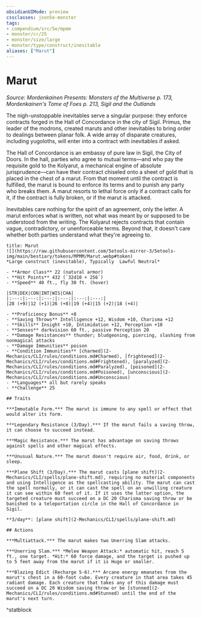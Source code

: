 ```yaml
---
obsidianUIMode: preview
cssclasses: json5e-monster
tags:
- compendium/src/5e/mpmm
- monster/cr/25
- monster/size/large
- monster/type/construct/inevitable
aliases: ["Marut"]
---
```

# Marut
*Source: Mordenkainen Presents: Monsters of the Multiverse p. 173, Mordenkainen's Tome of Foes p. 213, Sigil and the Outlands*  

The nigh-unstoppable inevitables serve a singular purpose: they enforce contracts forged in the Hall of Concordance in the city of Sigil. Primus, the leader of the modrons, created maruts and other inevitables to bring order to dealings between planar folk. A wide array of disparate creatures, including yugoloths, will enter into a contract with inevitables if asked.

The Hall of Concordance is an embassy of pure law in Sigil, the City of Doors. In the hall, parties who agree to mutual terms—and who pay the requisite gold to the Kolyarut, a mechanical engine of absolute jurisprudence—can have their contract chiseled onto a sheet of gold that is placed in the chest of a marut. From that moment until the contract is fulfilled, the marut is bound to enforce its terms and to punish any party who breaks them. A marut resorts to lethal force only if a contract calls for it, if the contract is fully broken, or if the marut is attacked.

Inevitables care nothing for the spirit of an agreement, only the letter. A marut enforces what is written, not what was meant by or supposed to be understood from the writing. The Kolyarut rejects contracts that contain vague, contradictory, or unenforceable terms. Beyond that, it doesn't care whether both parties understand what they're agreeing to.

```ad-statblock
title: Marut
![](https://raw.githubusercontent.com/5etools-mirror-3/5etools-img/main/bestiary/tokens/MPMM/Marut.webp#token)
*Large construct (inevitable), Typically  Lawful Neutral*

- **Armor Class** 22 (natural armor)
- **Hit Points** 432 (`32d10 + 256`)
- **Speed** 40 ft., fly 30 ft. (hover)

|STR|DEX|CON|INT|WIS|CHA|
|:---:|:---:|:---:|:---:|:---:|:---:|
|28 (+9)|12 (+1)|26 (+8)|19 (+4)|15 (+2)|18 (+4)|

- **Proficiency Bonus** +8
- **Saving Throws** Intelligence +12, Wisdom +10, Charisma +12
- **Skills** Insight +10, Intimidation +12, Perception +10
- **Senses** darkvision 60 ft., passive Perception 20
- **Damage Resistances** thunder; bludgeoning, piercing, slashing from nonmagical attacks
- **Damage Immunities** poison
- **Condition Immunities** [charmed](2-Mechanics/CLI/rules/conditions.md#Charmed), [frightened](2-Mechanics/CLI/rules/conditions.md#Frightened), [paralyzed](2-Mechanics/CLI/rules/conditions.md#Paralyzed), [poisoned](2-Mechanics/CLI/rules/conditions.md#Poisoned), [unconscious](2-Mechanics/CLI/rules/conditions.md#Unconscious)
- **Languages** all but rarely speaks
- **Challenge** 25

## Traits

***Immutable Form.*** The marut is immune to any spell or effect that would alter its form.

***Legendary Resistance (3/Day).*** If the marut fails a saving throw, it can choose to succeed instead.

***Magic Resistance.*** The marut has advantage on saving throws against spells and other magical effects.

***Unusual Nature.*** The marut doesn't require air, food, drink, or sleep.

***Plane Shift (3/Day).*** The marut casts [plane shift](2-Mechanics/CLI/spells/plane-shift.md), requiring no material components and using Intelligence as the spellcasting ability. The marut can cast the spell normally, or it can cast the spell on an unwilling creature it can see within 60 feet of it. If it uses the latter option, the targeted creature must succeed on a DC 20 Charisma saving throw or be banished to a teleportation circle in the Hall of Concordance in Sigil.

**3/day**: [plane shift](2-Mechanics/CLI/spells/plane-shift.md)

## Actions

***Multiattack.*** The marut makes two Unerring Slam attacks.

***Unerring Slam.*** *Melee Weapon Attack:* automatic hit, reach 5 ft., one target. *Hit:* 60 force damage, and the target is pushed up to 5 feet away from the marut if it is Huge or smaller.

***Blazing Edict (Recharge 5-6).*** Arcane energy emanates from the marut's chest in a 60-foot cube. Every creature in that area takes 45 radiant damage. Each creature that takes any of this damage must succeed on a DC 20 Wisdom saving throw or be [stunned](2-Mechanics/CLI/rules/conditions.md#Stunned) until the end of the marut's next turn.
```
^statblock